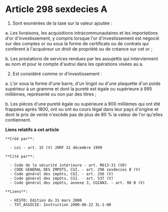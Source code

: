# Article 298 sexdecies A

1. Sont exonérées de la taxe sur la valeur ajoutée :

a. Les livraisons, les acquisitions intracommunautaires et les importations d'or d'investissement, y compris lorsque l'or
d'investissement est négocié sur des comptes or ou sous la forme de certificats ou de contrats qui confèrent à l'acquéreur un
droit de propriété ou de créance sur cet or ;

b. Les prestations de services rendues par les assujettis qui interviennent au nom et pour le compte d'autrui dans les
opérations visées au a.

2. Est considéré comme or d'investissement :

a. L'or sous la forme d'une barre, d'un lingot ou d'une plaquette d'un poids supérieur à un gramme et dont la pureté est
égale ou supérieure à 995 millièmes, représenté ou non par des titres ;

b. Les pièces d'une pureté égale ou supérieure à 900 millièmes qui ont été frappées après 1800, ont ou ont eu cours légal
dans leur pays d'origine et dont le prix de vente n'excède pas de plus de 80 % la valeur de l'or qu'elles contiennent.

**Liens relatifs à cet article**

	**Créé par**:

	  - Loi - art. 15 (V) JORF 31 décembre 1999

	**Cité par**:

	  - Code de la sécurité intérieure - art. R613-31 (VD)
	  - CODE GENERAL DES IMPOTS, CGI. - art. 298 sexdecies B (V)
	  - Code général des impôts, CGI. - art. 256 (V)
	  - Code général des impôts, CGI. - art. 537 (V)
	  - Code général des impôts, annexe 3, CGIAN3. - art. 98 B (V)

	**Liens**:

	  - HISTO: Edition du 31 mars 2000
	  - TXT_ASSOCIE: Instruction 2000-06-22 3L-1-00
